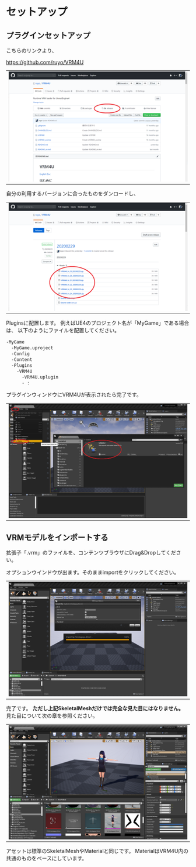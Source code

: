 # セットアップ

## プラグインセットアップ
こちらのリンクより、

https://github.com/ruyo/VRM4U


||
|-|
|![](./assets/images/010_top.png)|


自分の利用するバージョンに合ったものをダンロードし、

||
|-|
|![](./assets/images/010_release.png)|

Pluginsに配置します。
例えばUE4のプロジェクト名が「MyGame」である場合は、
以下のようにファイルを配置してください。


```
-MyGame
  -MyGame.uproject
  -Config
  -Content
  -Plugins
    -VRM4U
      -VRM4U.uplugin
      - :
```

プラグインウィンドウにVRM4Uが表示されたら完了です。

||
|-|
|![](./assets/images/010_plugin.png)|


## VRMモデルをインポートする

拡張子「.vrm」のファイルを、コンテンツブラウザにDrag&Dropしてください。

オプションウインドウが出ます。そのままimportをクリックしてください。

||
|-|
|![](./assets/images/010_import.png)|

完了です。
**ただし上記SkeletalMeshだけでは完全な見た目にはなりません。**
見た目について次の章を参照ください。

||
|-|
|![](./assets/images/010_result.png)|

アセットは標準のSkeletalMeshやMaterialと同じです。
MaterialはVRM4U内の共通のものをベースにしています。

